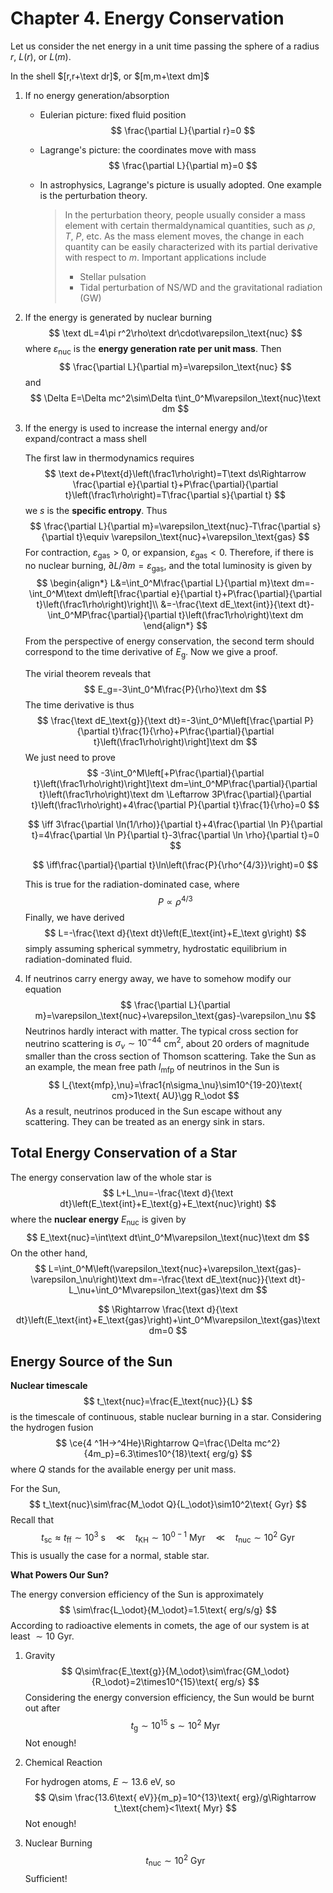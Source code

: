# Chapter 4. Energy Conservation

Let us consider the net energy in a unit time passing the sphere of a radius $r$, $L(r)$, or $L(m)$.

In the shell $[r,r+\text dr]$, or $[m,m+\text dm]$

1. If no energy generation/absorption

   - Eulerian picture: fixed fluid position
     $$
     \frac{\partial L}{\partial r}=0
     $$

   - Lagrange's picture: the coordinates move with mass
     $$
     \frac{\partial L}{\partial m}=0
     $$

   - In astrophysics, Lagrange's picture is usually adopted. One example is the perturbation theory.

     >In the perturbation theory, people usually consider a mass element with certain thermaldynamical quantities, such as $\rho$, $T$, $P$, etc. As the mass element moves, the change in each quantity can be easily characterized with its partial derivative with respect to $m$. Important applications include
     >
     >- Stellar pulsation
     >- Tidal perturbation of NS/WD and the gravitational radiation (GW)

2. If the energy is generated by nuclear burning
   $$
   \text dL=4\pi r^2\rho\text dr\cdot\varepsilon_\text{nuc}
   $$
   where $\varepsilon_\text{nuc}$ is the **energy generation rate per unit mass**. Then
   $$
   \frac{\partial L}{\partial m}=\varepsilon_\text{nuc}
   $$
   and
   $$
   \Delta E=\Delta mc^2\sim\Delta t\int_0^M\varepsilon_\text{nuc}\text dm
   $$

3. If the energy is used to increase the internal energy and/or expand/contract a mass shell

   The first law in thermodynamics requires
   $$
   \text de+P\text{d}\left(\frac1\rho\right)=T\text ds\Rightarrow \frac{\partial e}{\partial t}+P\frac{\partial}{\partial t}\left(\frac1\rho\right)=T\frac{\partial s}{\partial t}
   $$
   we $s$ is the **specific entropy**. Thus
   $$
   \frac{\partial L}{\partial m}=\varepsilon_\text{nuc}-T\frac{\partial s}{\partial t}\equiv \varepsilon_\text{nuc}+\varepsilon_\text{gas}
   $$
   For contraction, $\varepsilon_\text{gas}>0$, or expansion, $\varepsilon_\text{gas}<0$. Therefore, if there is no nuclear burning, $\partial L/\partial m=\varepsilon_\text{gas}$, and the total luminosity is given by
   $$
   \begin{align*}
   L&=\int_0^M\frac{\partial L}{\partial m}\text dm=-\int_0^M\text dm\left[\frac{\partial e}{\partial t}+P\frac{\partial}{\partial t}\left(\frac1\rho\right)\right]\\
   &=-\frac{\text dE_\text{int}}{\text dt}-\int_0^MP\frac{\partial}{\partial t}\left(\frac1\rho\right)\text dm
   \end{align*}
   $$
   From the perspective of energy conservation, the second term should correspond to the time derivative of $E_\text{g}$. Now we give a proof.

   The virial theorem reveals that
   $$
   E_g=-3\int_0^M\frac{P}{\rho}\text dm
   $$
   The time derivative is thus
   $$
   \frac{\text dE_\text{g}}{\text dt}=-3\int_0^M\left[\frac{\partial P}{\partial t}\frac{1}{\rho}+P\frac{\partial}{\partial t}\left(\frac1\rho\right)\right]\text dm
   $$
   We just need to prove
   $$
   -3\int_0^M\left[+P\frac{\partial}{\partial t}\left(\frac1\rho\right)\right]\text dm=\int_0^MP\frac{\partial}{\partial t}\left(\frac1\rho\right)\text dm \Leftarrow 3P\frac{\partial}{\partial t}\left(\frac1\rho\right)+4\frac{\partial P}{\partial t}\frac{1}{\rho}=0
   $$

   $$
   \iff 3\frac{\partial \ln(1/\rho)}{\partial t}+4\frac{\partial \ln P}{\partial t}=4\frac{\partial \ln P}{\partial t}-3\frac{\partial \ln \rho}{\partial t}=0
   $$

   $$
   \iff\frac{\partial}{\partial t}\ln\left(\frac{P}{\rho^{4/3}}\right)=0
   $$

   This is true for the radiation-dominated case, where
   $$
   P\propto\rho^{4/3}
   $$
   Finally, we have derived
   $$
   L=-\frac{\text d}{\text dt}\left(E_\text{int}+E_\text g\right)
   $$
   simply assuming spherical symmetry, hydrostatic equilibrium in radiation-dominated fluid.

4. If neutrinos carry energy away, we have to somehow modify our equation
   $$
   \frac{\partial L}{\partial m}=\varepsilon_\text{nuc}+\varepsilon_\text{gas}-\varepsilon_\nu
   $$
   Neutrinos hardly interact with matter. The typical cross section for neutrino scattering is $\sigma_\nu\sim10^{-44}$ cm$^{2}$, about 20 orders of magnitude smaller than the cross section of Thomson scattering. Take the Sun as an example, the mean free path $l_\text{mfp}$ of neutrinos in the Sun is
   $$
   l_{\text{mfp},\nu}=\frac1{n\sigma_\nu}\sim10^{19-20}\text{ cm}>1\text{ AU}\gg R_\odot
   $$
   As a result, neutrinos produced in the Sun escape without any scattering. They can be treated as an energy sink in stars.



## Total Energy Conservation of a Star

The energy conservation law of the whole star is
$$
L+L_\nu=-\frac{\text d}{\text dt}\left(E_\text{int}+E_\text{g}+E_\text{nuc}\right)
$$
where the **nuclear energy** $E_\text{nuc}$ is given by
$$
E_\text{nuc}=\int\text dt\int_0^M\varepsilon_\text{nuc}\text dm
$$
On the other hand,
$$
L=\int_0^M\left(\varepsilon_\text{nuc}+\varepsilon_\text{gas}-\varepsilon_\nu\right)\text dm=-\frac{\text dE_\text{nuc}}{\text dt}-L_\nu+\int_0^M\varepsilon_\text{gas}\text dm
$$

$$
\Rightarrow \frac{\text d}{\text dt}\left(E_\text{int}+E_\text{gas}\right)+\int_0^M\varepsilon_\text{gas}\text dm=0
$$



## Energy Source of the Sun

**Nuclear timescale**
$$
t_\text{nuc}=\frac{E_\text{nuc}}{L}
$$
is the timescale of continuous, stable nuclear burning in a star. Considering the hydrogen fusion
$$
\ce{4 ^1H->^4He}\Rightarrow Q=\frac{\Delta mc^2}{4m_p}=6.3\times10^{18}\text{ erg/g}
$$
where $Q$ stands for the available energy per unit mass.

For the Sun,
$$
t_\text{nuc}\sim\frac{M_\odot Q}{L_\odot}\sim10^2\text{ Gyr}
$$
Recall that
$$
t_\text{sc}\approx t_\text{ff}\sim 10^3\text{ s}\quad\ll\quad t_\text{KH}\sim 10^{0-1}\text{ Myr}\quad \ll \quad t_\text{nuc}\sim10^2\text{ Gyr} 
$$
This is usually the case for a normal, stable star.

**What Powers Our Sun?**

The energy conversion efficiency of the Sun is approximately
$$
\sim\frac{L_\odot}{M_\odot}=1.5\text{ erg/s/g}
$$
According to radioactive elements in comets, the age of our system is at least $\sim 10$ Gyr.

1. Gravity
   $$
   Q\sim\frac{E_\text{g}}{M_\odot}\sim\frac{GM_\odot}{R_\odot}=2\times10^{15}\text{ erg/s}
   $$
   Considering the energy conversion efficiency, the Sun would be burnt out after
   $$
   t_\text{g}\sim10^{15}\text{ s}\sim10^2\text{ Myr}
   $$
   Not enough!

2. Chemical Reaction

   For hydrogen atoms, $E\sim13.6$ eV, so
   $$
   Q\sim \frac{13.6\text{ eV}}{m_p}=10^{13}\text{ erg}/g\Rightarrow t_\text{chem}<1\text{ Myr}
   $$
   Not enough!

3. Nuclear Burning
   $$
   t_\text{nuc}\sim10^2\text{ Gyr}
   $$
   Sufficient!